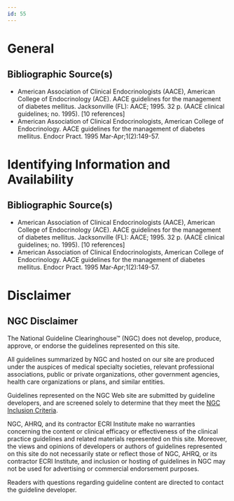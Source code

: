 ```yaml
---
id: 55
---
```


# General

## Bibliographic Source(s)

- American Association of Clinical Endocrinologists (AACE), American College of Endocrinology (ACE). AACE guidelines for the management of diabetes mellitus. Jacksonville (FL): AACE; 1995. 32 p. (AACE clinical guidelines; no. 1995). [10 references]
- American Association of Clinical Endocrinologists, American College of Endocrinology. AACE guidelines for the management of diabetes mellitus. Endocr Pract. 1995 Mar-Apr;1(2):149-57.

# Identifying Information and Availability

## Bibliographic Source(s)

- American Association of Clinical Endocrinologists (AACE), American College of Endocrinology (ACE). AACE guidelines for the management of diabetes mellitus. Jacksonville (FL): AACE; 1995. 32 p. (AACE clinical guidelines; no. 1995). [10 references]
- American Association of Clinical Endocrinologists, American College of Endocrinology. AACE guidelines for the management of diabetes mellitus. Endocr Pract. 1995 Mar-Apr;1(2):149-57.

# Disclaimer

## NGC Disclaimer

The National Guideline Clearinghouse™ (NGC) does not develop, produce, approve, or endorse the guidelines represented on this site.

All guidelines summarized by NGC and hosted on our site are produced under the auspices of medical specialty societies, relevant professional associations, public or private organizations, other government agencies, health care organizations or plans, and similar entities.

Guidelines represented on the NGC Web site are submitted by guideline developers, and are screened solely to determine that they meet the [NGC Inclusion Criteria](/help-and-about/summaries/inclusion-criteria).

NGC, AHRQ, and its contractor ECRI Institute make no warranties concerning the content or clinical efficacy or effectiveness of the clinical practice guidelines and related materials represented on this site. Moreover, the views and opinions of developers or authors of guidelines represented on this site do not necessarily state or reflect those of NGC, AHRQ, or its contractor ECRI Institute, and inclusion or hosting of guidelines in NGC may not be used for advertising or commercial endorsement purposes.

Readers with questions regarding guideline content are directed to contact the guideline developer.

